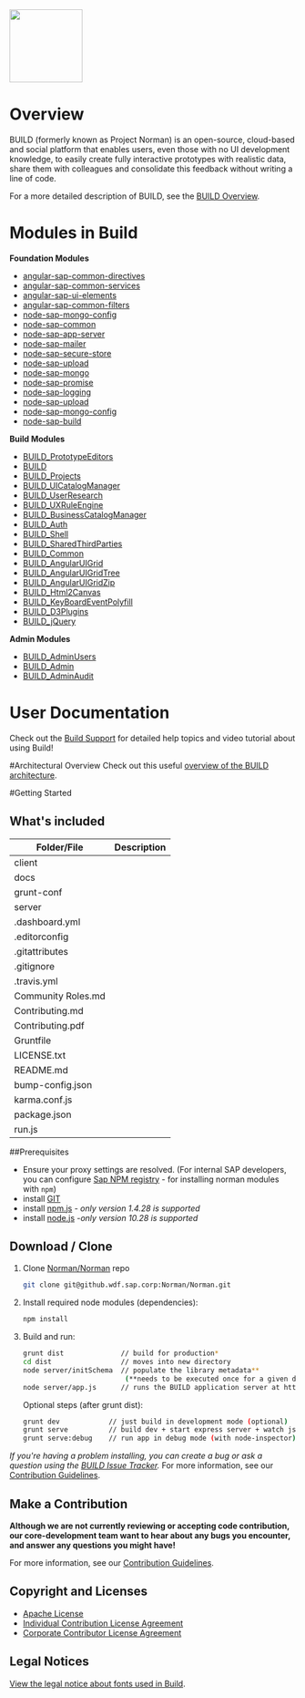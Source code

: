 <img src = "https://github.wdf.sap.corp/Norman/Norman/blob/master/docs/images/BUILD_Logo_Light.png?raw=true" height="128"> 

# Overview 
BUILD (formerly known as Project Norman) is an open-source, cloud-based and social platform that enables users, even those with no UI development knowledge, to easily create fully interactive prototypes with realistic data, share them with colleagues and consolidate this feedback without writing a line of code. 

For a more detailed description of BUILD, see the [BUILD Overview](https://github.wdf.sap.corp/UXD-BUILD-OPENSOURCE/BUILD/wiki/Build-Overview).

# Modules in Build
**Foundation Modules**
+ [angular-sap-common-directives](https://github.wdf.sap.corp/UXD-BUILD-OPENSOURCE/angular-sap-common-directives)
+ [angular-sap-common-services](https://github.wdf.sap.corp/UXD-BUILD-OPENSOURCE/angular-sap-common-services)
+ [angular-sap-ui-elements](https://github.wdf.sap.corp/UXD-BUILD-OPENSOURCE/angular-sap-ui-elements)
+ [angular-sap-common-filters](https://github.wdf.sap.corp/Norman/Norman)
+ [node-sap-mongo-config](https://github.wdf.sap.corp/UXD-BUILD-OPENSOURCE/node-sap-mongo-config)
+ [node-sap-common](https://github.wdf.sap.corp/UXD-BUILD-OPENSOURCE/node-sap-common)
+ [node-sap-app-server](https://github.wdf.sap.corp/UXD-BUILD-OPENSOURCE/node-sap-app-server)
+ [node-sap-mailer](https://github.wdf.sap.corp/UXD-BUILD-OPENSOURCE/node-sap-mailer)
+ [node-sap-secure-store](https://github.wdf.sap.corp/UXD-BUILD-OPENSOURCE/node-sap-secure-store)
+ [node-sap-upload](https://github.wdf.sap.corp/UXD-BUILD-OPENSOURCE/node-sap-upload)
+ [node-sap-mongo](https://github.wdf.sap.corp/UXD-BUILD-OPENSOURCE/node-sap-mongo)
+ [node-sap-promise](https://github.wdf.sap.corp/UXD-BUILD-OPENSOURCE/node-sap-promise)
+ [node-sap-logging](https://github.wdf.sap.corp/UXD-BUILD-OPENSOURCE/node-sap-logging)
+ [node-sap-upload](https://github.wdf.sap.corp/UXD-BUILD-OPENSOURCE/node-sap-upload)
+ [node-sap-mongo-config](https://github.wdf.sap.corp/UXD-BUILD-OPENSOURCE/node-sap-mongo-config)
+ [node-sap-build](https://github.wdf.sap.corp/UXD-BUILD-OPENSOURCE/node-sap-build)

**Build Modules**
+ [BUILD_PrototypeEditors](https://github.wdf.sap.corp/UXD-BUILD-OPENSOURCE/BUILD_PrototypeEditors)
+ [BUILD](https://github.wdf.sap.corp/UXD-BUILD-OPENSOURCE/BUILD_angular-sap-common-directives)
+ [BUILD_Projects](https://github.wdf.sap.corp/UXD-BUILD-OPENSOURCE/BUILD_Projects)
+ [BUILD_UICatalogManager](https://github.wdf.sap.corp/UXD-BUILD-OPENSOURCE/BUILD_UICatalogManager)
+ [BUILD_UserResearch](https://github.wdf.sap.corp/UXD-BUILD-OPENSOURCE/BUILD_UserResearch)
+ [BUILD_UXRuleEngine](https://github.wdf.sap.corp/UXD-BUILD-OPENSOURCE/BUILD_UXRuleEngine)
+ [BUILD_BusinessCatalogManager](https://github.wdf.sap.corp/UXD-BUILD-OPENSOURCE/BUILD_BusinessCatalogManager)
+ [BUILD_Auth](https://github.wdf.sap.corp/UXD-BUILD-OPENSOURCE/BUILD_Auth) 
+ [BUILD_Shell](https://github.wdf.sap.corp/UXD-BUILD-OPENSOURCE/BUILD_Shell)
+ [BUILD_SharedThirdParties](https://github.wdf.sap.corp/UXD-BUILD-OPENSOURCE/BUILD_SharedThirdParties)
+ [BUILD_Common](https://github.wdf.sap.corp/UXD-BUILD-OPENSOURCE/BUILD_Common)
+ [BUILD_AngularUIGrid](https://github.wdf.sap.corp/UXD-BUILD-OPENSOURCE/BUILD_NgUIGrid)
+ [BUILD_AngularUIGridTree](https://github.wdf.sap.corp/UXD-BUILD-OPENSOURCE/BUILD_norman-angular-ui-tree)
+ [BUILD_AngularUIGridZip](https://github.wdf.sap.corp/UXD-BUILD-OPENSOURCE/BUILD_AngularZip)
+ [BUILD_Html2Canvas](https://github.wdf.sap.corp/UXD-BUILD-OPENSOURCE/BUILD_Html2Canvas)
+ [BUILD_KeyBoardEventPolyfill](https://github.wdf.sap.corp/UXD-BUILD-OPENSOURCE/BUILD_norman-keyboard-event-polyfill)
+ [BUILD_D3Plugins](https://github.wdf.sap.corp/UXD-BUILD-OPENSOURCE/BUILD_norman-d3-plugins)
+ [BUILD_jQuery](https://github.wdf.sap.corp/UXD-BUILD-OPENSOURCE/BUILD_jquery-norman)

**Admin Modules**
+ [BUILD_AdminUsers](https://github.wdf.sap.corp/UXD-BUILD-OPENSOURCE/BUILD_admin-users)
+ [BUILD_Admin](https://github.wdf.sap.corp/UXD-BUILD-OPENSOURCE/BUILD_admin)
+ [BUILD_AdminAudit](https://github.wdf.sap.corp/UXD-BUILD-OPENSOURCE/BUILD_admin-audit)

# User Documentation
Check out the [Build Support](http://sap.github.io/BUILD_User_Assistance) for detailed help topics and video tutorial about using Build!

#Architectural Overview
Check out this useful [overview of the BUILD architecture](https://github.wdf.sap.corp/Norman/Norman/blob/master/docs/Architecture/BUILD%20architecture%20presentation%20V2.pptx).

#Getting Started

## What's included
|Folder/File  | Description |
| ------------- | ------------- | 
|client  |  |
| docs |  | 
| grunt-conf |  |
| server |  |
| .dashboard.yml |  |
| .editorconfig |  | 
| .gitattributes |  |
| .gitignore |  |
| .travis.yml |  | 
| Community Roles.md |  |
| Contributing.md |  |
| Contributing.pdf |  | 
| Gruntfile |  |
| LICENSE.txt |  |
| README.md |  | 
| bump-config.json  |  |
| karma.conf.js  |  |
| package.json  |  | 
| run.js |  |


##Prerequisites
- Ensure your proxy settings are resolved. (For internal SAP developers, you can configure [Sap NPM registry](https://github.wdf.sap.corp/Norman/Norman/wiki/How-to-Use-Build-npm-Registry) - for installing norman modules with `npm`)
- install [GIT](https://git-scm.com/downloads)
- install [npm.js](https://docs.npmjs.com/cli/install) - _*only version 1.4.28 is supported*_
- install [node.js](https://docs.npmjs.com/cli/install) -_*only version 10.28 is supported*_

## Download / Clone

1. Clone [Norman/Norman](https://github.wdf.sap.corp/Norman/Norman) repo
    ```sh
    git clone git@github.wdf.sap.corp:Norman/Norman.git
    ```

2. Install required node modules (dependencies):
    ```sh
    npm install
    ```

3. Build and run:

    ```sh
    grunt dist              // build for production*
    cd dist                 // moves into new directory
    node server/initSchema  // populate the library metadata** 
                             (**needs to be executed once for a given database in a single node instance)
    node server/app.js      // runs the BUILD application server at http://localhost:9000.
    ```
   Optional steps (after grunt dist):

   ```sh
   grunt dev            // just build in development mode (optional)
   grunt serve          // build dev + start express server + watch js & less for changes (optional)
   grunt serve:debug    // run app in debug mode (with node-inspector) (optional)
   ```
_If you're having a problem installing, you can create a bug or ask a question using the [BUILD Issue Tracker](https://github.wdf.sap.corp/Norman/Norman/issues)._ For more information, see our [Contribution Guidelines](https://github.wdf.sap.corp/Norman/Norman/wiki/Contribution-Guidelines).

## Make a Contribution
**Although we are not currently reviewing or accepting code contribution, our core-development team want to hear about any bugs you encounter, and answer any questions you might have!** 

For more information, see our [Contribution Guidelines](https://github.wdf.sap.corp/Norman/Norman/wiki/Contribution-Guidelines).

## Copyright and Licenses

+ [Apache License](https://github.wdf.sap.corp/Norman/Norman/wiki/License)
+ [Individual Contribution License Agreement](https://github.wdf.sap.corp/Norman/Norman/blob/master/docs/SAP%20License%20Agreements/SAP%2BIndividual%2BContributor%2BLicense%2BAgreement.pdf) 
+ [Corporate Contributor License Agreement](https://github.wdf.sap.corp/Norman/Norman/blob/master/docs/SAP%20License%20Agreements/SAP%2BCorporate%2BContributor%2BLicense%2BAgreement.pdf) 

## Legal Notices

[View the legal notice about fonts used in Build](https://github.wdf.sap.corp/Norman/Norman/wiki/Legal-Notice-About-Fonts).
